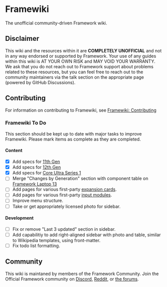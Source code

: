# Framewiki
The unofficial community-driven Framework wiki.

## Disclaimer
This wiki and the resources within it are **COMPLETELY UNOFFICIAL** and not in any way endorsed or supported by Framework. Your use of any guides within this wiki is AT YOUR OWN RISK and MAY VOID YOUR WARRANTY. We ask that you do not reach out to Framework support about problems related to these resources, but you can feel free to reach out to the community maintainers via the talk section on the appropriate page (powered by GitHub Discussions).

## Contributing
For information on contributing to Framewiki, see [Framewiki: Contributing](/framewiki:contributing)
### Framewiki To Do
This section should be kept up to date with major tasks to improve Framewiki. Please mark items as complete as they are completed.
#### Content
- [x] Add specs for [11th Gen](https://framewiki.net/framework-laptop-13/11th-gen)
- [x] Add specs for [12th Gen](https://framewiki.net/framework-laptop-13/12th-gen)
- [x] Add specs for [Core Ultra Series 1](https://framewiki.net/framework-laptop-13/core-ultra-1)
- [ ] Merge "Changes by Generation" section with component table on [Framework Laptop 13](https://framewiki.net/framework-laptop-13)
- [ ] Add pages for various first-party [expansion cards](https://framewiki.net/expansion-cards).
- [ ] Add pages for various first-party [input modules](https://framewiki.net/input-modules).
- [ ] Improve menu structure.
- [ ] Take or get appropriately licensed photo for sidebar.

#### Development
- [ ] Fix or remove "Last 3 updated" section in sidebar.
- [ ] Add capabilitiy to add right-aligned sidebar with photo and table, similar to Wikipedia templates, using front-matter.
- [ ] Fix todo list formatting.

## Community
This wiki is maintaned by members of the Framework Community. Join the Official Framework community on [Discord](https://discord.gg/framework), [Reddit](https://reddit.com/r/framework), or [the forums](https://community.frame.work).
